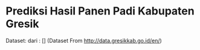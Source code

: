 # Prediksi Hasil Panen Padi Kabupaten Gresik

Dataset: dari : [] (Dataset From http://data.gresikkab.go.id/en/)
